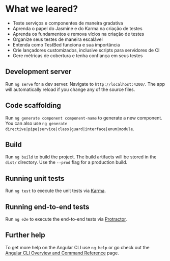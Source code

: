 # What we leared?

* Teste serviços e componentes de maneira gradativa
* Aprenda o papel do Jasmine e do Karma na criação de testes
* Aprenda os fundamentos e remova vícios na criação de testes
* Organize seus testes de maneira escalável
* Entenda como TestBed funciona e sua importância
* Crie lançadores customizados, inclusive scripts para servidores de CI
* Gere métricas de cobertura e tenha confiança em seus testes

## Development server

Run `ng serve` for a dev server. Navigate to `http://localhost:4200/`. The app will automatically reload if you change any of the source files.

## Code scaffolding

Run `ng generate component component-name` to generate a new component. You can also use `ng generate directive|pipe|service|class|guard|interface|enum|module`.

## Build

Run `ng build` to build the project. The build artifacts will be stored in the `dist/` directory. Use the `--prod` flag for a production build.

## Running unit tests

Run `ng test` to execute the unit tests via [Karma](https://karma-runner.github.io).

## Running end-to-end tests

Run `ng e2e` to execute the end-to-end tests via [Protractor](http://www.protractortest.org/).

## Further help

To get more help on the Angular CLI use `ng help` or go check out the [Angular CLI Overview and Command Reference](https://angular.io/cli) page.

